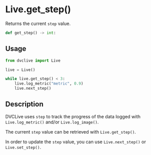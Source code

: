 # Live.get_step()

Returns the current `step` value.

```py
def get_step() -> int:
```

## Usage

```py
from dvclive import Live

live = Live()

while live.get_step() < 3:
    live.log_metric("metric", 0.9)
    live.next_step()
```

## Description

DVCLive uses `step` to track the progress of the data logged with
`Live.log_metric()` and/or `Live.log_image()`.

The current `step` value can be retrieved with `Live.get_step()`.

In order to update the `step` value, you can use `Live.next_step()` or
`Live.set_step()`.
